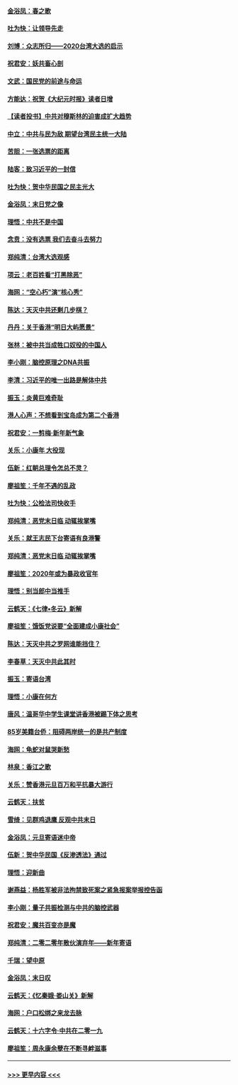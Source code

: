 #### [金浴凤：春之歌](../pages/nsc993/n11797687.md?t=01171444) 
#### [吐为快：让领导先走](../pages/nsc993/n11797512.md?t=01171444) 
#### [刘博：众志所归——2020台湾大选的启示](../pages/nsc993/n11796878.md?t=01171444) 
#### [祝君安：妖共畜心剖](../pages/nsc993/n11794273.md?t=01171444) 
#### [文武：国民党的前途与命运](../pages/nsc993/n11794198.md?t=01171444) 
#### [方能达：祝贺《大纪元时报》读者日增](../pages/nsc993/n11793807.md?t=01171444) 
#### [【读者投书】中共对穆斯林的迫害成扩大趋势](../pages/nsc993/n11791371.md?t=01171444) 
#### [中立：中共与民为敌 期望台湾民主统一大陆](../pages/nsc993/n11790392.md?t=01171444) 
#### [苦胆：一张选票的距离](../pages/nsc993/n11788914.md?t=01171444) 
#### [陆客：致习近平的一封信](../pages/nsc993/n11788867.md?t=01171444) 
#### [吐为快：贺中华民国之民主光大](../pages/nsc993/n11788618.md?t=01171444) 
#### [金浴凤：末日党之像](../pages/nsc993/n11787475.md?t=01171444) 
#### [理悟：中共不是中国](../pages/nsc993/n11787463.md?t=01171444) 
#### [念贲：没有选票  我们去奋斗去努力](../pages/nsc993/n11787398.md?t=01171444) 
#### [郑纯清：台湾大选观感](../pages/nsc993/n11786210.md?t=01171444) 
#### [项云：老百姓看“打黑除恶”](../pages/nsc993/n11785398.md?t=01171444) 
#### [海网：“空心朽”演“核心秀”](../pages/nsc993/n11783874.md?t=01171444) 
#### [陈达：天灭中共还剩几步棋？](../pages/nsc993/n11783719.md?t=01171444) 
#### [丹丹：关于香港“明日大屿愿景”](../pages/nsc993/n11783273.md?t=01171444) 
#### [张林：被中共当成牲口奴役的中国人](../pages/nsc993/n11782397.md?t=01171444) 
#### [李小刚：脑控原理之DNA共振](../pages/nsc993/n11780962.md?t=01171444) 
#### [李清：习近平的唯一出路是解体中共](../pages/nsc993/n11780866.md?t=01171444) 
#### [振玉：炎黄巨难奇耻](../pages/nsc993/n11779632.md?t=01171444) 
#### [港人心声：不想看到宝岛成为第二个香港](../pages/nsc993/n11778817.md?t=01171444) 
#### [祝君安：一剪梅‧新年新气象](../pages/nsc993/n11776340.md?t=01171444) 
#### [关乐：小康年 大役现](../pages/nsc993/n11774213.md?t=01171444) 
#### [伍新：红朝总理令怎总不灵？](../pages/nsc993/n11770813.md?t=01171444) 
#### [廖祖笙：千年不遇的乱政](../pages/nsc993/n11770373.md?t=01171444) 
#### [吐为快：公检法司快收手](../pages/nsc993/n11770359.md?t=01171444) 
#### [郑纯清：恶党末日临 动辄挨掌嘴](../pages/nsc993/n11769912.md?t=01171444) 
#### [关乐：就王志民下台寄语有良港警](../pages/nsc993/n11769903.md?t=01171444) 
#### [郑纯清：恶党末日临 动辄挨掌嘴](../pages/nsc993/n11769356.md?t=01171444) 
#### [廖祖笙：2020年或为暴政收官年](../pages/nsc993/n11768216.md?t=01171444) 
#### [理悟：别当郎中当推手](../pages/nsc993/n11768243.md?t=01171444) 
#### [云鹤天：《七律▪冬云》新解](../pages/nsc993/n11768204.md?t=01171444) 
#### [廖祖笙：饿饭党说要“全面建成小康社会”](../pages/nsc993/n11767482.md?t=01171444) 
#### [陈达：天灭中共之罗网谁能挡住？](../pages/nsc993/n11767465.md?t=01171444) 
#### [李春草：天灭中共此其时](../pages/nsc993/n11767452.md?t=01171444) 
#### [振玉：寄语台湾](../pages/nsc993/n11767432.md?t=01171444) 
#### [理悟：小康在何方](../pages/nsc993/n11767394.md?t=01171444) 
#### [唐风：温哥华中学生课堂讲香港被踢下体之思考](../pages/nsc993/n11766848.md?t=01171444) 
#### [85岁美籍台侨：阻碍两岸统一的是共产制度](../pages/nsc993/n11765043.md?t=01171444) 
#### [海网：龟蛇对鼠哭新愁](../pages/nsc993/n11764895.md?t=01171444) 
#### [林泉：香江之歌](../pages/nsc993/n11764415.md?t=01171444) 
#### [关乐：赞香港元旦百万和平抗暴大游行](../pages/nsc993/n11764382.md?t=01171444) 
#### [云鹤天：扶贫](../pages/nsc993/n11764245.md?t=01171444) 
#### [雪绮：见群鸡退鹰  反观中共末日](../pages/nsc993/n11762112.md?t=01171444) 
#### [金浴凤：元旦寄语迷中帝](../pages/nsc993/n11761788.md?t=01171444) 
#### [伍新：贺中华民国《反渗透法》通过](../pages/nsc993/n11761994.md?t=01171444) 
#### [理悟：迎新曲](../pages/nsc993/n11761152.md?t=01171444) 
#### [谢燕益：杨胜军被非法拘禁致死案之紧急报案举报控告函](../pages/nsc993/n11756134.md?t=01171444) 
#### [李小刚：量子共振检测与中共的脑控武器](../pages/nsc993/n11754518.md?t=01171444) 
#### [祝君安：魔共百变亦是魔](../pages/nsc993/n11754469.md?t=01171444) 
#### [郑纯清：二零二零年散伙演弃年——新年寄语](../pages/nsc993/n11754195.md?t=01171444) 
#### [千瑞：望中原](../pages/nsc993/n11754159.md?t=01171444) 
#### [金浴凤：末日叹](../pages/nsc993/n11752359.md?t=01171444) 
#### [云鹤天：《忆秦娥‧娄山关》新解](../pages/nsc993/n11752348.md?t=01171444) 
#### [海网：户口松绑之来龙去脉](../pages/nsc993/n11752328.md?t=01171444) 
#### [云鹤天：十六字令‧中共在二零一九](../pages/nsc993/n11752305.md?t=01171444) 
#### [廖祖笙：周永康余孽在不断寻衅滋事](../pages/nsc993/n11751013.md?t=01171444) 

----
#### [ >>> 更早内容 <<< ](../indexes/nsc993-earlier.md)
